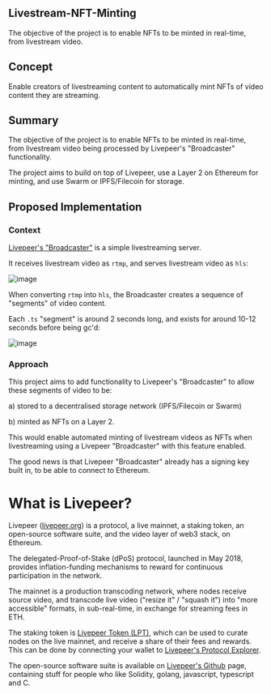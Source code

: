 ## Livestream-NFT-Minting

The objective of the project is to enable NFTs to be minted in real-time, from livestream video.

## Concept

Enable creators of livestreaming content to automatically mint NFTs of video content they are streaming.

## Summary

The objective of the project is to enable NFTs to be minted in real-time, from livestream video being processed by Livepeer's "Broadcaster" functionality.

The project aims to build on top of Livepeer, use a Layer 2 on Ethereum for minting, and use Swarm or IPFS/Filecoin for storage.

## Proposed Implementation

### Context

[Livepeer's "Broadcaster"](https://github.com/videoDAC/livepeer-broadcaster/blob/master/README.md) is a simple livestreaming server.

It receives livestream video as `rtmp`, and serves livestream video as `hls`:

![image](https://user-images.githubusercontent.com/2212651/112746920-d33e2680-8fcf-11eb-924b-e4bb648f8c77.png)

When converting `rtmp` into `hls`, the Broadcaster creates a sequence of "segments" of video content.

Each `.ts` "segment" is around 2 seconds long, and exists for around 10-12 seconds before being gc'd:

![image](https://user-images.githubusercontent.com/2212651/119944765-4d7c2e80-bfb2-11eb-8010-23da6e72ff47.png)

### Approach

This project aims to add functionality to Livepeer's "Broadcaster" to allow these segments of video to be:

a) stored to a decentralised storage network (IPFS/Filecoin or Swarm)

b) minted as NFTs on a Layer 2.

This would enable automated minting of livestream videos as NFTs when livestreaming using a Livepeer "Broadcaster" with this feature enabled.

The good news is that Livepeer "Broadcaster" already has a signing key built in, to be able to connect to Ethereum.

# What is Livepeer?

Livepeer ([livepeer.org](https://livepeer.org)) is a protocol, a live mainnet, a staking token, an open-source software suite, and the video layer of web3 stack, on Ethereum.

The delegated-Proof-of-Stake (dPoS) protocol, launched in May 2018, provides inflation-funding mechanisms to reward for continuous participation in the network.

The mainnet is a production transcoding network, where nodes receive source video, and transcode live video ("resize it" / "squash it") into "more accessible" formats, in sub-real-time, in exchange for streaming fees in ETH.

The staking token is [Livepeer Token (LPT)](https://etherscan.io/token/0x58b6a8a3302369daec383334672404ee733ab239), which can be used to curate nodes on the live mainnet, and receive a share of their fees and rewards. This can be done by connecting your wallet to [Livepeer's Protocol Explorer](https://explorer.livepeer.org).

The open-source software suite is available on [Livepeer's Github](https://github.com/livepeer) page, containing stuff for people who like Solidity, golang, javascript, typescript and C.
